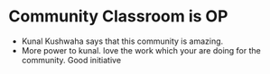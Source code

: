 # Community Classroom is OP

- Kunal Kushwaha says that this community is amazing.
- More power to kunal. love the work which your are doing for the community.
Good initiative
